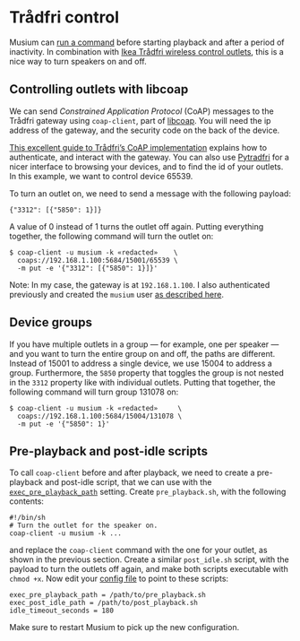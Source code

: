 # Trådfri control


Musium can [run a command](configuration.md#exec_pre_playback_path) before
starting playback and after a period of inactivity. In combination with [Ikea
Trådfri wireless control outlets][outlets], this is a nice way to turn speakers
on and off.

[outlets]: https://www.ikea.com/nl/en/p/tradfri-wireless-control-outlet-90356166/

## Controlling outlets with libcoap

We can send _Constrained Application Protocol_ (CoAP) messages to the Trådfri
gateway using `coap-client`, part of [libcoap](https://www.libcoap.net/). You
will need the <abbr>ip</abbr> address of the gateway, and the security code on
the back of the device.

[This excellent guide to Trådfri’s CoAP implementation][coap-docs] explains how
to authenticate, and interact with the gateway. You can also use
[Pytradfri][pytradfri] for a nicer interface to browsing your devices, and to
find the id of your outlets. In this example, we want to control device 65539.

To turn an outlet on, we need to send a message with the following payload:

    {"3312": [{"5850": 1}]}

A value of 0 instead of 1 turns the outlet off again. Putting everything
together, the following command will turn the outlet on:

    $ coap-client -u musium -k «redacted»    \
      coaps://192.168.1.100:5684/15001/65539 \
      -m put -e '{"3312": [{"5850": 1}]}'

Note: In my case, the gateway is at `192.168.1.100`. I also authenticated
previously and created the `musium` user [as described here][gate-auth].

[coap-docs]: https://github.com/glenndehaan/ikea-tradfri-coap-docs
[pytradfri]: https://github.com/home-assistant-libs/pytradfri
[gate-auth]: https://github.com/glenndehaan/ikea-tradfri-coap-docs/blob/68976e6641e4533f9ad51ec724942a0b6c143bce/README.md#authenticate

## Device groups

If you have multiple outlets in a group — for example, one per speaker — and you
want to turn the entire group on and off, the paths are different. Instead of
15001 to address a single device, we use 15004 to address a group. Furthermore,
the `5850` property that toggles the group is not nested in the `3312` property
like with individual outlets. Putting that together, the following command will
turn group 131078 on:

    $ coap-client -u musium -k «redacted»     \
      coaps://192.168.1.100:5684/15004/131078 \
      -m put -e '{"5850": 1}'

## Pre-playback and post-idle scripts

To call `coap-client` before and after playback, we need to create a
pre-playback and post-idle script, that we can use with the
[`exec_pre_playback_path`](configuration.md#exec_pre_playback_path) setting.
Create `pre_playback.sh`, with the following contents:

    #!/bin/sh
    # Turn the outlet for the speaker on.
    coap-client -u musium -k ...

and replace the `coap-client` command with the one for your outlet, as shown in
the previous section. Create a similar `post_idle.sh` script, with the payload
to turn the outlets off again, and make both scripts executable with `chmod +x`.
Now edit your [config file](configuration.md) to point to these scripts:

    exec_pre_playback_path = /path/to/pre_playback.sh
    exec_post_idle_path = /path/to/post_playback.sh
    idle_timeout_seconds = 180

Make sure to restart Musium to pick up the new configuration.
